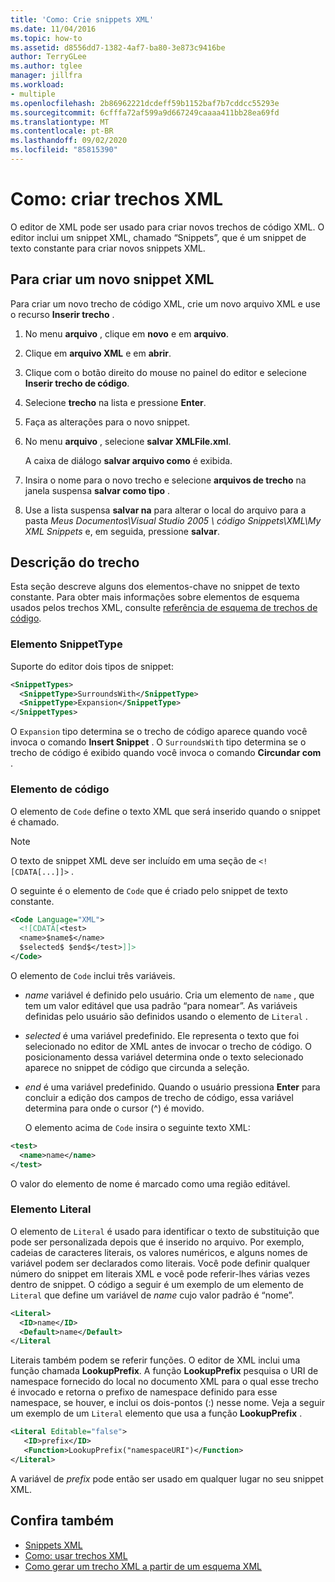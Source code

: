 ```yaml
---
title: 'Como: Crie snippets XML'
ms.date: 11/04/2016
ms.topic: how-to
ms.assetid: d8556dd7-1382-4af7-ba80-3e873c9416be
author: TerryGLee
ms.author: tglee
manager: jillfra
ms.workload:
- multiple
ms.openlocfilehash: 2b86962221dcdeff59b1152baf7b7cddcc55293e
ms.sourcegitcommit: 6cfffa72af599a9d667249caaaa411bb28ea69fd
ms.translationtype: MT
ms.contentlocale: pt-BR
ms.lasthandoff: 09/02/2020
ms.locfileid: "85815390"
---
```

# <a name="how-to-create-xml-snippets"></a>Como: criar trechos XML

O editor de XML pode ser usado para criar novos trechos de código XML. O editor inclui um snippet XML, chamado “Snippets”, que é um snippet de texto constante para criar novos snippets XML.

## <a name="to-create-a-new-xml-snippet"></a>Para criar um novo snippet XML

Para criar um novo trecho de código XML, crie um novo arquivo XML e use o recurso **Inserir trecho** .

1. No menu **arquivo** , clique em **novo** e em **arquivo**.

2. Clique em **arquivo XML** e em **abrir**.

3. Clique com o botão direito do mouse no painel do editor e selecione **Inserir trecho de código**.

4. Selecione **trecho** na lista e pressione **Enter**.

5. Faça as alterações para o novo snippet.

6. No menu **arquivo** , selecione **salvar XMLFile.xml**.

     A caixa de diálogo **salvar arquivo como** é exibida.

7. Insira o nome para o novo trecho e selecione **arquivos de trecho** na janela suspensa **salvar como tipo** .

8. Use a lista suspensa **salvar na** para alterar o local do arquivo para a pasta *Meus Documentos\Visual Studio 2005 \ código Snippets\XML\My XML Snippets* e, em seguida, pressione **salvar**.

## <a name="snippet-description"></a>Descrição do trecho

Esta seção descreve alguns dos elementos-chave no snippet de texto constante. Para obter mais informações sobre elementos de esquema usados pelos trechos XML, consulte [referência de esquema de trechos de código](../ide/code-snippets-schema-reference.md).

### <a name="snippettype-element"></a>Elemento SnippetType

Suporte do editor dois tipos de snippet:

```xml
<SnippetTypes>
  <SnippetType>SurroundsWith</SnippetType>
  <SnippetType>Expansion</SnippetType>
</SnippetTypes>
```

O `Expansion` tipo determina se o trecho de código aparece quando você invoca o comando **Insert Snippet** . O `SurroundsWith` tipo determina se o trecho de código é exibido quando você invoca o comando **Circundar com** .

### <a name="code-element"></a>Elemento de código

O elemento de `Code` define o texto XML que será inserido quando o snippet é chamado.

> [!NOTE]
> O texto de snippet XML deve ser incluído em uma seção de `<![CDATA[...]]>` .

O seguinte é o elemento de `Code` que é criado pelo snippet de texto constante.

```xml
<Code Language="XML">
  <![CDATA[<test>
  <name>$name$</name>
  $selected$ $end$</test>]]>
</Code>
```

O elemento de `Code` inclui três variáveis.

- $name$ variável é definido pelo usuário. Cria um elemento de `name` , que tem um valor editável que usa padrão “para nomear”. As variáveis definidas pelo usuário são definidos usando o elemento de `Literal` .

- $selected$ é uma variável predefinido. Ele representa o texto que foi selecionado no editor de XML antes de invocar o trecho de código. O posicionamento dessa variável determina onde o texto selecionado aparece no snippet de código que circunda a seleção.

- $end$ é uma variável predefinido. Quando o usuário pressiona **Enter** para concluir a edição dos campos de trecho de código, essa variável determina para onde o cursor (^) é movido.

  O elemento acima de `Code` insira o seguinte texto XML:

```xml
<test>
  <name>name</name>
</test>
```

O valor do elemento de nome é marcado como uma região editável.

### <a name="literal-element"></a>Elemento Literal

O elemento de `Literal` é usado para identificar o texto de substituição que pode ser personalizada depois que é inserido no arquivo. Por exemplo, cadeias de caracteres literais, os valores numéricos, e alguns nomes de variável podem ser declarados como literais. Você pode definir qualquer número do snippet em literais XML e você pode referir-lhes várias vezes dentro de snippet. O código a seguir é um exemplo de um elemento de `Literal` que define um variável de $name$ cujo valor padrão é “nome”.

```xml
<Literal>
  <ID>name</ID>
  <Default>name</Default>
</Literal
```

Literais também podem se referir funções. O editor de XML inclui uma função chamada **LookupPrefix**. A função **LookupPrefix** pesquisa o URI de namespace fornecido do local no documento XML para o qual esse trecho é invocado e retorna o prefixo de namespace definido para esse namespace, se houver, e inclui os dois-pontos (:) nesse nome. Veja a seguir um exemplo de um `Literal` elemento que usa a função **LookupPrefix** .

```xml
<Literal Editable="false">
   <ID>prefix</ID>
   <Function>LookupPrefix("namespaceURI")</Function>
</Literal>
```

A variável de $prefix$ pode então ser usado em qualquer lugar no seu snippet XML.

## <a name="see-also"></a>Confira também

- [Snippets XML](../xml-tools/xml-snippets.md)
- [Como: usar trechos XML](../xml-tools/how-to-use-xml-snippets.md)
- [Como gerar um trecho XML a partir de um esquema XML](../xml-tools/how-to-generate-an-xml-snippet-from-an-xml-schema.md)
